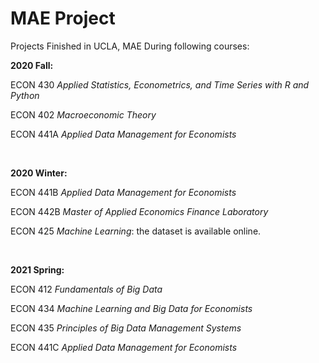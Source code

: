# MAE Project
Projects Finished in UCLA, MAE During following courses:

**2020 Fall:**
<br>

ECON 430 *Applied Statistics, Econometrics, and Time Series with R and Python* 

ECON 402 *Macroeconomic Theory* 

ECON 441A *Applied Data Management for Economists* 

<br>

**2020 Winter:**

ECON 441B *Applied Data Management for Economists*


ECON 442B *Master of Applied Economics Finance Laboratory*


ECON 425 *Machine Learning*: the dataset is available online.

<br>

**2021 Spring:**

ECON 412 *Fundamentals of Big Data*


ECON 434 *Machine Learning and Big Data for Economists*


ECON 435 *Principles of Big Data Management Systems*


ECON 441C *Applied Data Management for Economists* 



